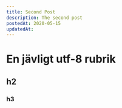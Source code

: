 ```yaml
---
title: Second Post
description: The second post
postedAt: 2020-05-15
updatedAt:
---
```


# En jävligt utf-8 rubrik
## h2
### h3

